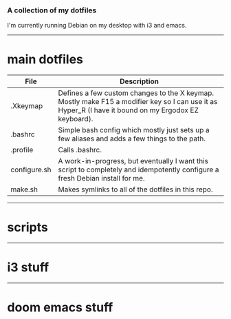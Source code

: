 ### A collection of my dotfiles

I'm currently running Debian on my desktop with i3 and emacs.

-----

# main dotfiles
| File         | Description                                                                                                                                          |
|--------------|------------------------------------------------------------------------------------------------------------------------------------------------------|
| .Xkeymap     | Defines a few custom changes to the X keymap. Mostly make F15 a modifier key so I can use it as Hyper_R (I have it bound on my Ergodox EZ keyboard). |
| .bashrc      | Simple bash config which mostly just sets up a few aliases and adds a few things to the path.                                                        |
| .profile     | Calls .bashrc.                                                                                                                                       |
| configure.sh | A work-in-progress, but eventually I want this script to completely and idempotently configure a fresh Debian install for me.                        |
| make.sh      | Makes symlinks to all of the dotfiles in this repo.                                                                                                  |

-----

# scripts

-----

# i3 stuff

-----

# doom emacs stuff

